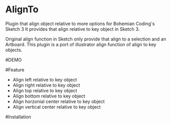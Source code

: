 AlignTo
=================

Plugin that align object relative to more options for Bohemian Coding's Sketch 3
It provides that align relative to key object in Sketch 3.

Original align function in Sketch only provide that align to a selection and an Artboard.
This plugin is a port of illustrator align function of align to key objects.


#DEMO

#Feature
- Align left relative to key object
- Align right relative to key object
- Align top relative to key object
- Align bottom relative to key object
- Align horzonial center relative to key object
- Align vertical center relative to key object


#Installation
